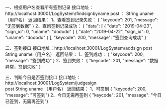 一、根据用户名查看所有签到记录
接口地址：http://localhost:30001/LogSystem/findsignbyname 
post ：   String  uname（用户名）
返回结果：
1、查看签到记录失败：
{  "keycode": 201,  "message": "无签到数据"  }
2、查询签到记录成功：
{
 "data": [
         { "date": "2019-04-23",
           "sign_id": 0,
           "uname": "dododo"  }
		 { "date": "2019-04-22",
      	   "sign_id": 0,
           "uname": "dododo"   }
         ],
 "keycode": 200,
 "message": "签到查询成功"
}


二、签到接口
接口地址：http://localhost:30001/LogSystem/addsign
post      String  uname（用户名）
返回结果：
1、签到成功：
{  "keycode": 200,   "message": "签到成功"   }
2、签到失败：
{  "keycode": 201,   "message": "数据异常，签到失败"    }

三、判断今日是否签到接口
接口地址：http://localhost:30001/LogSystem/judgesign  
post     String    uname （用户名）
返回结果：
1、可签到
{  "keycode": 200,   "message": "可签到"}
2、今日无需再签到
{  "keycode": 201,   "message": "今日已签到，无需再签到"}

